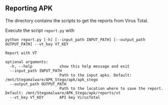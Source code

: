 ## Reporting APK

The directory contains the scripts to get the reports from Virus Total.

Execute the script `report.py` with

```
python report.py [-h] [--input_path INPUT_PATH] [--output_path OUTPUT_PATH] --vt_key VT_KEY

Report with VT

optional arguments:
  -h, --help            show this help message and exit
  --input_path INPUT_PATH
                        Path to the input apks. Default: /mnt/Stegomalware/APK_Stego/apk/apk_stego
  --output_path OUTPUT_PATH
                        Path to the location where to save the report. Default: /mnt/Stegomalware/APK_Stego/apk/reports/vt
  --vt_key VT_KEY       API key VirusTotal
```